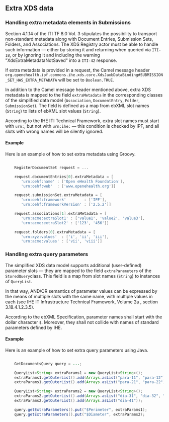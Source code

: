 ## Extra XDS data

### Handling extra metadata elements in Submissions

Section 4.1.14 of the ITI TF 8.0 Vol. 3 stipulates the possibility to transport non-standard metadata along with Document Entries,
Submission Sets, Folders, and Associations. The XDS Registry actor must be able to handle such information — either by storing it
and returning when queried via `ITI-18`, or by ignoring it and including the warning "XdsExtraMetadataNotSaved" into a `ITI-42` response.

If extra metadata is provided in a request, the Camel message header
`org.openehealth.ipf.commons.ihe.xds.core.XdsJaxbDataBinding#SUBMISSION_SET_HAS_EXTRA_METADATA` will be set to `Boolean.TRUE`.

In addition to the Camel message header mentioned above, extra XDS metadata is mapped to the field `extraMetadata`
in the corresponding classes of the simplified data model (`Association`, `DocumentEntry`, `Folder`, `SubmissionSet`).
The field is defined as a map from ebXML slot names (`String`) to lists of ebXML slot values (`String`).

According to the IHE ITI Technical Framework, extra slot names must start with `urn:`, but not with `urn:ihe:`
— this condition is checked by IPF, and all slots with wrong names will be silently ignored.

#### Example

Here is an example of how to set extra metadata using Groovy.

```groovy

    RegisterDocumentSet request = ...

    request.documentEntries[0].extraMetadata = [
       'urn:oehf:name' : ['Open eHealth Foundation'],
       'urn:oehf:web'  : ['www.openehealth.org']]

    request.submissionSet.extraMetadata = [
       'urn:oehf:framework'        : ['IPF'],
       'urn:oehf:frameworkVersion' : ['2.5.2']]

    request.associations[1].extraMetadata = [
       'urn:acme:extraSlot1' : ['value1', 'value2', 'value3'],
       'urn:acme:extraSlot2' : ['123', '456']]

    request.folders[0].extraMetadata = [
       'urn:xyz:values'  : ['i', 'ii', 'iii'],
       'urn:acme:values' : ['vii', 'viii']]

```

### Handling extra query parameters

The simplified XDS data model supports additional (user-defined) parameter slots — they are mapped to the field
`extraParameters` of the `StoredQuery`class. This field is a map from slot names (`String`) to instances of `QueryList`.

In that way, AND/OR semantics of parameter values can be expressed by the means of multiple slots with the same name,
with multiple values in each (see IHE IT Infrastructure Technical Framework, Volume 2a , section 3.18.4.1.2.3.5).

According to the ebXML Specification, parameter names shall start with the dollar character `$`.
Moreover, they shall not collide with names of standard parameters defined by IHE.

#### Example

Here is an example of how to set extra query parameters using Java.

```java

    GetDocumentsQuery query = ...;

    QueryList<String> extraParams1 = new QueryList<String>();
    extraParams1.getOuterList().add(Arrays.asList("para-11", "para-12"));
    extraParams1.getOuterList().add(Arrays.asList("para-21", "para-22", "para-23"));

    QueryList<String> extraParams2 = new QueryList<String>();
    extraParams2.getOuterList().add(Arrays.asList("dia-31", "dia-32", "dia-33"));
    extraParams2.getOuterList().add(Arrays.asList("dia-41"));

    query.getExtraParameters().put("$Perimeter", extraParams1);
    query.getExtraParameters().put("$Diameter", extraParams2);

```